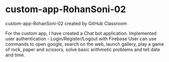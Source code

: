 # custom-app-RohanSoni-02
custom-app-RohanSoni-02 created by GitHub Classroom

For the custom app, I have created a Chat bot application.
Implemented user authentication - Login/Register/Logout with Firebase
User can use commands to open google, search on the web, launch gallery, play a game of rock, paper and scissors, solve basic arithmetic problems and tell date and time.

